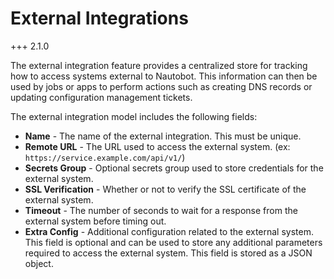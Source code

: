 # External Integrations

+++ 2.1.0

The external integration feature provides a centralized store for tracking how to access systems external to Nautobot. This information can then be used by jobs or apps to perform actions such as creating DNS records or updating configuration management tickets.

The external integration model includes the following fields:

- **Name** - The name of the external integration. This must be unique.
- **Remote URL** - The URL used to access the external system. (ex: `https://service.example.com/api/v1/`)
- **Secrets Group** - Optional secrets group used to store credentials for the external system.
- **SSL Verification** - Whether or not to verify the SSL certificate of the external system.
- **Timeout** - The number of seconds to wait for a response from the external system before timing out.
- **Extra Config** - Additional configuration related to the external system. This field is optional and can be used to store any additional parameters required to access the external system. This field is stored as a JSON object.
